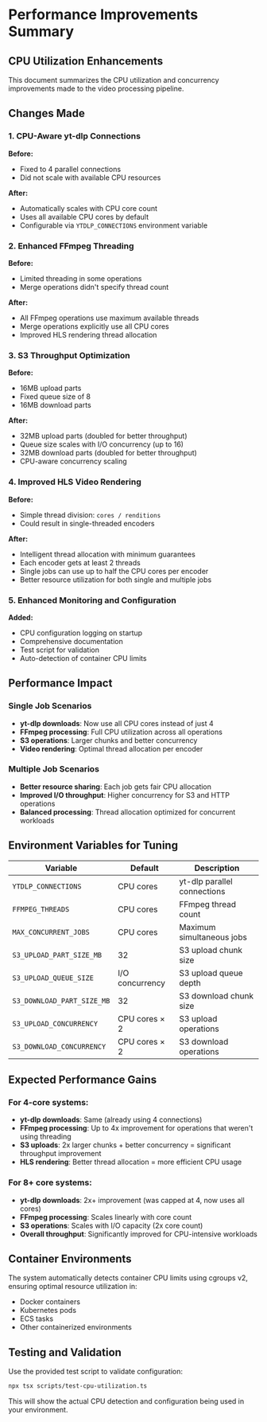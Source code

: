 # Performance Improvements Summary

## CPU Utilization Enhancements

This document summarizes the CPU utilization and concurrency improvements made to the video processing pipeline.

## Changes Made

### 1. CPU-Aware yt-dlp Connections
**Before:**
- Fixed to 4 parallel connections
- Did not scale with available CPU resources

**After:**
- Automatically scales with CPU core count
- Uses all available CPU cores by default
- Configurable via `YTDLP_CONNECTIONS` environment variable

### 2. Enhanced FFmpeg Threading
**Before:**
- Limited threading in some operations
- Merge operations didn't specify thread count

**After:**
- All FFmpeg operations use maximum available threads
- Merge operations explicitly use all CPU cores
- Improved HLS rendering thread allocation

### 3. S3 Throughput Optimization
**Before:**
- 16MB upload parts
- Fixed queue size of 8
- 16MB download parts

**After:**
- 32MB upload parts (doubled for better throughput)
- Queue size scales with I/O concurrency (up to 16)
- 32MB download parts (doubled for better throughput)
- CPU-aware concurrency scaling

### 4. Improved HLS Video Rendering
**Before:**
- Simple thread division: `cores / renditions`
- Could result in single-threaded encoders

**After:**
- Intelligent thread allocation with minimum guarantees
- Each encoder gets at least 2 threads
- Single jobs can use up to half the CPU cores per encoder
- Better resource utilization for both single and multiple jobs

### 5. Enhanced Monitoring and Configuration
**Added:**
- CPU configuration logging on startup
- Comprehensive documentation
- Test script for validation
- Auto-detection of container CPU limits

## Performance Impact

### Single Job Scenarios
- **yt-dlp downloads**: Now use all CPU cores instead of just 4
- **FFmpeg processing**: Full CPU utilization across all operations
- **S3 operations**: Larger chunks and better concurrency
- **Video rendering**: Optimal thread allocation per encoder

### Multiple Job Scenarios
- **Better resource sharing**: Each job gets fair CPU allocation
- **Improved I/O throughput**: Higher concurrency for S3 and HTTP operations
- **Balanced processing**: Thread allocation optimized for concurrent workloads

## Environment Variables for Tuning

| Variable | Default | Description |
|----------|---------|-------------|
| `YTDLP_CONNECTIONS` | CPU cores | yt-dlp parallel connections |
| `FFMPEG_THREADS` | CPU cores | FFmpeg thread count |
| `MAX_CONCURRENT_JOBS` | CPU cores | Maximum simultaneous jobs |
| `S3_UPLOAD_PART_SIZE_MB` | 32 | S3 upload chunk size |
| `S3_UPLOAD_QUEUE_SIZE` | I/O concurrency | S3 upload queue depth |
| `S3_DOWNLOAD_PART_SIZE_MB` | 32 | S3 download chunk size |
| `S3_UPLOAD_CONCURRENCY` | CPU cores × 2 | S3 upload operations |
| `S3_DOWNLOAD_CONCURRENCY` | CPU cores × 2 | S3 download operations |

## Expected Performance Gains

### For 4-core systems:
- **yt-dlp downloads**: Same (already using 4 connections)
- **FFmpeg processing**: Up to 4x improvement for operations that weren't using threading
- **S3 uploads**: 2x larger chunks + better concurrency = significant throughput improvement
- **HLS rendering**: Better thread allocation = more efficient CPU usage

### For 8+ core systems:
- **yt-dlp downloads**: 2x+ improvement (was capped at 4, now uses all cores)
- **FFmpeg processing**: Scales linearly with core count
- **S3 operations**: Scales with I/O capacity (2x core count)
- **Overall throughput**: Significantly improved for CPU-intensive workloads

## Container Environments

The system automatically detects container CPU limits using cgroups v2, ensuring optimal resource utilization in:
- Docker containers
- Kubernetes pods
- ECS tasks
- Other containerized environments

## Testing and Validation

Use the provided test script to validate configuration:
```bash
npx tsx scripts/test-cpu-utilization.ts
```

This will show the actual CPU detection and configuration being used in your environment.